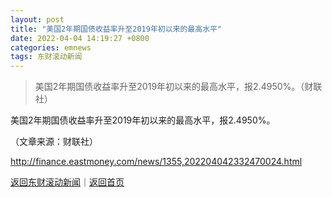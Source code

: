 ```yaml
---
layout: post
title: "美国2年期国债收益率升至2019年初以来的最高水平"
date: 2022-04-04 14:19:27 +0800
categories: emnews
tags: 东财滚动新闻
---
```

> 美国2年期国债收益率升至2019年初以来的最高水平，报2.4950%。（财联社）

<p>美国2年期国债收益率升至2019年初以来的最高水平，报2.4950%。</p><p class="em_media">（文章来源：财联社）</p>

<http://finance.eastmoney.com/news/1355,202204042332470024.html>

[返回东财滚动新闻](//finews.withounder.com/emnews/)｜[返回首页](//finews.withounder.com/)
